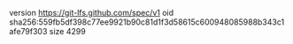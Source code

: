 version https://git-lfs.github.com/spec/v1
oid sha256:559fb5df398c77ee9921b90c81d1f3d58615c600948085988b343c1afe79f303
size 4299
